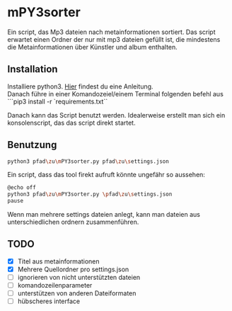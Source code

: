 # mPY3sorter
Ein script, das Mp3 dateien nach metainformationen sortiert.
Das script erwartet einen Ordner der nur mit mp3 dateien gefüllt ist, die mindestens die Metainformationen über Künstler und album enthalten.

## Installation
Installiere python3. [Hier](https://realpython.com/installing-python/) findest du eine Anleitung.  
Danach führe in einer Komandozeiel/einem Terminal folgenden befehl aus ```pip3 install -r `requirements.txt``

Danach kann das Script benutzt werden. Idealerweise erstellt man sich ein konsolenscript, das das script direkt startet.

## Benutzung
```bash
python3 pfad\zu\mPY3sorter.py pfad\zu\settings.json
```
Ein script, dass das tool firekt aufruft könnte ungefähr so aussehen:
```bash
@echo off
python3 pfad\zu\mPY3sorter.py \pfad\zu\settings.json
pause  
```
Wenn man mehrere settings dateien anlegt, kann man dateien aus unterschiedlichen ordnern zusammenführen.

## TODO
* [X] Titel aus metainformationen  
* [X] Mehrere Quellordner pro settings.json  
* [ ] ignorieren von nicht unterstützten dateien  
* [ ] komandozeilenparameter  
* [ ] unterstützen von anderen Dateiformaten  
* [ ] hübscheres interface  
